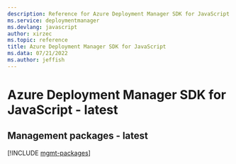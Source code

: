 ```yaml
---
description: Reference for Azure Deployment Manager SDK for JavaScript
ms.service: deploymentmanager
ms.devlang: javascript
author: xirzec
ms.topic: reference
title: Azure Deployment Manager SDK for JavaScript
ms.data: 07/21/2022
ms.author: jeffish
---
```

# Azure Deployment Manager SDK for JavaScript - latest

## Management packages - latest
[!INCLUDE [mgmt-packages](deployment-manager-mgmt-index.md)]